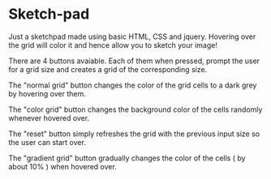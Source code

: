 # Sketch-pad
Just a sketchpad made using basic HTML, CSS and jquery. Hovering over the grid will color it and hence allow you to sketch your image!

There are 4 buttons avaiable.
Each of them when pressed, prompt the user for a grid size and creates a grid of the corresponding size.

The "normal grid" button changes the color of the grid cells to a dark grey by hovering over them.

The "color grid" button changes the background color of the cells randomly whenever hovered over.

The "reset" button simply refreshes the grid with the previous input size so the user can start over.

The "gradient grid" button gradually changes the color of the cells ( by about 10% ) when hovered over.
